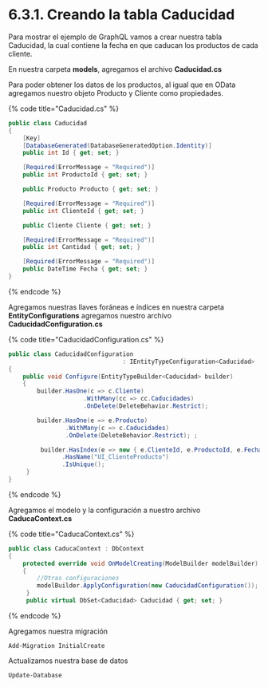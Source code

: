 # 6.3.1. Creando la tabla Caducidad

Para mostrar el ejemplo de GraphQL vamos a crear nuestra tabla Caducidad, la cual contiene la fecha en que caducan los productos de cada cliente.

En nuestra carpeta **models**, agregamos el archivo **Caducidad.cs**

Para poder obtener los datos de los productos, al igual que en OData agregamos nuestro objeto Producto y Cliente como propiedades.

{% code title="Caducidad.cs" %}
```csharp
public class Caducidad
{
    [Key]
    [DatabaseGenerated(DatabaseGeneratedOption.Identity)]
    public int Id { get; set; }

    [Required(ErrorMessage = "Required")]       
    public int ProductoId { get; set; }

    public Producto Producto { get; set; }

    [Required(ErrorMessage = "Required")]
    public int ClienteId { get; set; }

    public Cliente Cliente { get; set; }

    [Required(ErrorMessage = "Required")]
    public int Cantidad { get; set; }

    [Required(ErrorMessage = "Required")]
    public DateTime Fecha { get; set; }
}
```
{% endcode %}

Agregamos nuestras llaves foráneas e índices en nuestra carpeta **EntityConfigurations** agregamos nuestro archivo **CaducidadConfiguration.cs**

{% code title="CaducidadConfiguration.cs" %}
```csharp
public class CaducidadConfiguration 
                                : IEntityTypeConfiguration<Caducidad>
{
    public void Configure(EntityTypeBuilder<Caducidad> builder)
    {
        builder.HasOne(c => c.Cliente)
                     .WithMany(cc => cc.Caducidades)
                     .OnDelete(DeleteBehavior.Restrict);

        builder.HasOne(e => e.Producto)
                .WithMany(c => c.Caducidades)
                .OnDelete(DeleteBehavior.Restrict); ;

         builder.HasIndex(e => new { e.ClienteId, e.ProductoId, e.Fecha })
               .HasName("UI_ClienteProducto")
               .IsUnique();
     }
}
```
{% endcode %}

Agregamos el modelo y la configuración a nuestro archivo **CaducaContext.cs**  


{% code title="CaducaContext.cs" %}
```csharp
public class CaducaContext : DbContext
{
    protected override void OnModelCreating(ModelBuilder modelBuilder)
    {
        //Otras configuraciones
        modelBuilder.ApplyConfiguration(new CaducidadConfiguration());
     }
     public virtual DbSet<Caducidad> Caducidad { get; set; }

```
{% endcode %}

Agregamos nuestra migración

```text
Add-Migration InitialCreate
```

Actualizamos nuestra base de datos

```text
Update-Database
```

